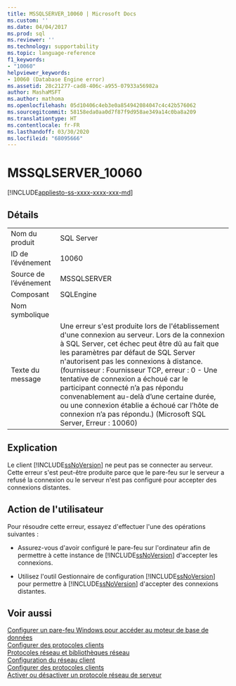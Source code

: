 ```yaml
---
title: MSSQLSERVER_10060 | Microsoft Docs
ms.custom: ''
ms.date: 04/04/2017
ms.prod: sql
ms.reviewer: ''
ms.technology: supportability
ms.topic: language-reference
f1_keywords:
- "10060"
helpviewer_keywords:
- 10060 (Database Engine error)
ms.assetid: 28c21277-cad8-406c-a955-07933a56982a
author: MashaMSFT
ms.author: mathoma
ms.openlocfilehash: 05d10406c4eb3e0a854942084047c4c42b576062
ms.sourcegitcommit: 58158eda0aa0d7f87f9d958ae349a14c0ba8a209
ms.translationtype: HT
ms.contentlocale: fr-FR
ms.lasthandoff: 03/30/2020
ms.locfileid: "68095666"
---
```

# <a name="mssqlserver_10060"></a>MSSQLSERVER_10060
[!INCLUDE[appliesto-ss-xxxx-xxxx-xxx-md](../../includes/appliesto-ss-xxxx-xxxx-xxx-md.md)]
  
## <a name="details"></a>Détails  
  
|||  
|-|-|  
|Nom du produit|SQL Server|  
|ID de l’événement|10060|  
|Source de l’événement|MSSQLSERVER|  
|Composant|SQLEngine|  
|Nom symbolique||  
|Texte du message|Une erreur s'est produite lors de l'établissement d'une connexion au serveur.  Lors de la connexion à SQL Server, cet échec peut être dû au fait que les paramètres par défaut de SQL Server n'autorisent pas les connexions à distance. (fournisseur : Fournisseur TCP, erreur : 0 - Une tentative de connexion a échoué car le participant connecté n’a pas répondu convenablement au-delà d’une certaine durée, ou une connexion établie a échoué car l’hôte de connexion n’a pas répondu.) (Microsoft SQL Server, Erreur : 10060)|  
  
## <a name="explanation"></a>Explication  
Le client [!INCLUDE[ssNoVersion](../../includes/ssnoversion-md.md)] ne peut pas se connecter au serveur. Cette erreur s'est peut-être produite parce que le pare-feu sur le serveur a refusé la connexion ou le serveur n'est pas configuré pour accepter des connexions distantes.  
  
## <a name="user-action"></a>Action de l'utilisateur  
Pour résoudre cette erreur, essayez d'effectuer l'une des opérations suivantes :  
  
-   Assurez-vous d'avoir configuré le pare-feu sur l'ordinateur afin de permettre à cette instance de [!INCLUDE[ssNoVersion](../../includes/ssnoversion-md.md)] d'accepter les connexions.  
  
-   Utilisez l'outil Gestionnaire de configuration [!INCLUDE[ssNoVersion](../../includes/ssnoversion-md.md)] pour permettre à [!INCLUDE[ssNoVersion](../../includes/ssnoversion-md.md)] d'accepter des connexions distantes.  
  
## <a name="see-also"></a>Voir aussi  
[Configurer un pare-feu Windows pour accéder au moteur de base de données](~/database-engine/configure-windows/configure-a-windows-firewall-for-database-engine-access.md)  
[Configurer des protocoles clients](~/database-engine/configure-windows/configure-client-protocols.md)  
[Protocoles réseau et bibliothèques réseau](~/sql-server/install/network-protocols-and-network-libraries.md)  
[Configuration du réseau client](~/database-engine/configure-windows/client-network-configuration.md)  
[Configurer des protocoles clients](~/database-engine/configure-windows/configure-client-protocols.md)  
[Activer ou désactiver un protocole réseau de serveur](~/database-engine/configure-windows/enable-or-disable-a-server-network-protocol.md)  
  

